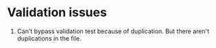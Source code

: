 # Validation issues
1. Can't bypass validation test because of duplication. But there aren't duplications in the file.